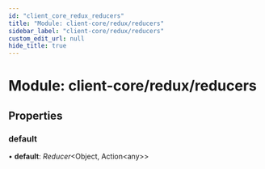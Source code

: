```yaml
---
id: "client_core_redux_reducers"
title: "Module: client-core/redux/reducers"
sidebar_label: "client-core/redux/reducers"
custom_edit_url: null
hide_title: true
---
```


# Module: client-core/redux/reducers

## Properties

### default

• **default**: *Reducer*<Object, Action<any\>\>

